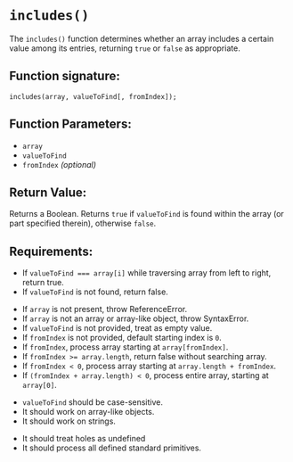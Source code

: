 # `includes()`
The `includes()` function determines whether an array includes a certain value among its entries, returning `true` or `false` as appropriate.

## Function signature:
    includes(array, valueToFind[, fromIndex]);

## Function Parameters:
- `array`
- `valueToFind`
- `fromIndex` _(optional)_

## Return Value:
Returns a Boolean. Returns `true` if `valueToFind` is found within the array (or part specified therein), otherwise `false`.

## Requirements:
<!-- 1. Basic Returns ✓ -->
- If `valueToFind === array[i]` while traversing array from left to right, return true.
- If `valueToFind` is not found, return false. 

<!-- 2. Arguement Handling ✓ -->
- If `array` is not present, throw ReferenceError.
- If `array` is not an array or array-like object, throw SyntaxError.
- If `valueToFind` is not provided, treat as empty value.
- If `fromIndex` is not provided, default starting index is `0`.
- If `fromIndex`, process array starting at `array[fromIndex]`.
- If `fromIndex >= array.length`, return false without searching array.
- If `fromIndex < 0`, process array starting at `array.length + fromIndex`.
- If `(fromIndex + array.length) < 0`, process entire array, starting at `array[0]`.

<!-- 3. Functionality ✓ -->
- `valueToFind` should be case-sensitive.
- It should work on array-like objects.
- It should work on strings.

<!-- 4. Edge Cases ✓ -->
- It should treat holes as undefined
- It should process all defined standard primitives.